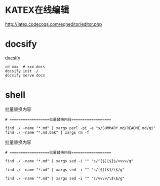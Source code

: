 # KATEX在线编辑

http://latex.codecogs.com/eqneditor/editor.php



# docsify

[docsify](https://docsify.js.org/#/zh-cn/quickstart)

```shell
cd xxx  # xxx.docs
docsify init ./
docsify serve docs
```



# shell

批量替换内容

```shell
# ==================批量替换内容==================

find ./ -name "*.md" | xargs perl -pi -e "s/SUMMARY.md/README.md/gi"
find ./ -name "*.md.bak" | xargs rm -f
```

批量替换内容

```shell
# ==================批量替换内容==================

find ./ -name "*.md" | xargs sed -i "" "s/^[$][$]$/vvvv/g"

find ./ -name "*.md" | xargs sed -i "" "s/[$][$]/\$/g"

find ./ -name "*.md" | xargs sed -i "" "s/vvvv/\$\$/g"
```



